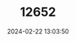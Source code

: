---
title: "12652"
category: "Macrotus californicus"
draft: false
date: 2024-02-22 13:03:50
languages:
  English: ["California Leaf-nosed Bat", "Californian Leaf-nosed Bat"]
---